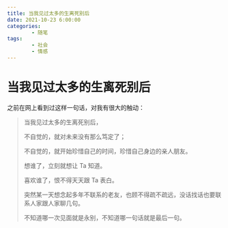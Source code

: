 ```yaml
---
title: 当我见过太多的生离死别后
date: 2021-10-23 6:00:00
categories:
        - 随笔
tags:
        - 社会
        - 情感
---
```


# 当我见过太多的生离死别后

之前在网上看到过这样一句话，对我有很大的触动：

> 当我见过太多的生离死别后，
>
> 不自觉的，就对未来没有那么笃定了；
>
> 不自觉的，就开始珍惜自己的时间，珍惜自己身边的亲人朋友。
>
> 想谁了，立刻就想让 Ta 知道。
>
> 喜欢谁了，恨不得天天跟 Ta 表白。
>
> 突然某一天想念起多年不联系的老友，也顾不得疏不疏远，没话找话也要联系人家跟人家聊几句。
>
> 不知道哪一次见面就是永别，不知道哪一句话就是最后一句。
